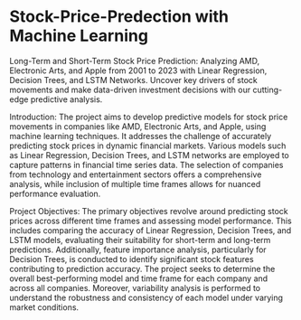 # Stock-Price-Predection with Machine Learning
Long-Term and Short-Term Stock Price Prediction: Analyzing AMD, Electronic Arts, and Apple from 2001 to 2023 with Linear Regression, Decision Trees, and LSTM Networks. Uncover key drivers of stock movements and make data-driven investment decisions with our cutting-edge predictive analysis.

Introduction:
The project aims to develop predictive models for stock price movements in companies like AMD, Electronic Arts, and Apple, using machine learning techniques. It addresses the challenge of accurately predicting stock prices in dynamic financial markets. Various models such as Linear Regression, ​Decision Trees, and LSTM networks are employed to capture patterns in financial time series data. The selection of companies from technology and entertainment sectors offers a comprehensive analysis, while inclusion of multiple time frames allows for nuanced performance evaluation.

Project Objectives:
The primary objectives revolve around predicting stock prices across different time frames and assessing model performance. This includes comparing the accuracy of Linear Regression, Decision Trees, and LSTM models, evaluating their suitability for short-term and long-term predictions. Additionally, feature importance analysis, particularly for Decision Trees, is conducted to identify significant stock features contributing to prediction accuracy. The project seeks to determine the overall best-performing model and time frame for each company and across all companies. Moreover, variability analysis is performed to understand the robustness and consistency of each model under varying market conditions.
